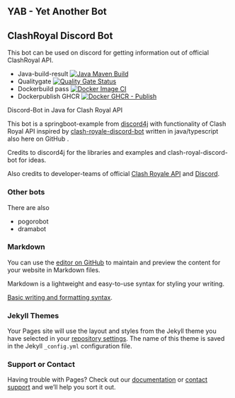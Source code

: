 ## YAB - Yet Another Bot 

## ClashRoyal Discord Bot
This bot can be used on discord for getting information out of official ClashRoyal API.
 
- Java-build-result 
[![Java Maven Build](https://github.com/theyellow/cr-discord-bot/actions/workflows/maven.yml/badge.svg)](https://github.com/theyellow/cr-discord-bot/actions/workflows/maven.yml)
- Qualitygate 
[![Quality Gate Status](https://sonarcloud.io/api/project_badges/measure?project=theyellow_cr-discord-bot&metric=alert_status)](https://sonarcloud.io/summary/new_code?id=theyellow_cr-discord-bot)
- Dockerbuild pass 
[![Docker Image CI](https://github.com/theyellow/cr-discord-bot/actions/workflows/docker-image.yml/badge.svg)](https://github.com/theyellow/cr-discord-bot/actions/workflows/docker-image.yml)
- Dockerpublish GHCR 
[![Docker GHCR - Publish](https://github.com/theyellow/cr-discord-bot/actions/workflows/docker-publish.yml/badge.svg)](https://github.com/theyellow/cr-discord-bot/actions/workflows/docker-publish.yml)

Discord-Bot in Java for Clash Royal API 

This bot is a springboot-example from [discord4j](https://github.com/Discord4J/Discord4J) with functionality of Clash Royal API inspired by [clash-royale-discord-bot](https://github.com/HZooly/clash-royale-discord-bot) written in java/typescript also here on GitHub .  

Credits to discord4j for the libraries and examples and clash-royal-discord-bot for ideas.

Also credits to developer-teams of official [Clash Royale API](https://developer.clashroyale.com/#/documentation) and [Discord](https://discord.com/developers/).


### Other bots
There are also 
- pogorobot
- dramabot

### Markdown
You can use the [editor on GitHub](https://github.com/theyellow/cr-discord-bot/edit/gh-pages/index.md) to maintain and preview the content for your website in Markdown files.

Markdown is a lightweight and easy-to-use syntax for styling your writing. 

[Basic writing and formatting syntax](https://docs.github.com/en/github/writing-on-github/getting-started-with-writing-and-formatting-on-github/basic-writing-and-formatting-syntax).

### Jekyll Themes

Your Pages site will use the layout and styles from the Jekyll theme you have selected in your [repository settings](https://github.com/theyellow/cr-discord-bot/settings/pages). The name of this theme is saved in the Jekyll `_config.yml` configuration file.

### Support or Contact

Having trouble with Pages? Check out our [documentation](https://docs.github.com/categories/github-pages-basics/) or [contact support](https://support.github.com/contact) and we’ll help you sort it out.
